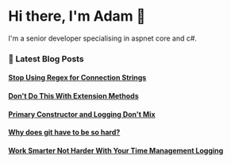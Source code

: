 # Hi there, I'm Adam 👋

I'm a senior developer specialising in aspnet core and c#.

### 📙 Latest Blog Posts
<!--START_SECTION:feed-->
#### [Stop Using Regex for Connection Strings](https:&#x2F;&#x2F;adamstorr.co.uk&#x2F;blog&#x2F;stop-using-regex-for-updating-connection-strings&#x2F;)
#### [Don&#39;t Do This With Extension Methods](https:&#x2F;&#x2F;adamstorr.co.uk&#x2F;blog&#x2F;dont-do-this-with-extension-methods&#x2F;)
#### [Primary Constructor and Logging Don&#39;t Mix](https:&#x2F;&#x2F;adamstorr.co.uk&#x2F;blog&#x2F;primary-constructor-and-logging-dont-mix&#x2F;)
#### [Why does git have to be so hard?](https:&#x2F;&#x2F;adamstorr.co.uk&#x2F;blog&#x2F;why-does-git-have-to-be-so-hard&#x2F;)
#### [Work Smarter Not Harder With Your Time Management Logging](https:&#x2F;&#x2F;adamstorr.co.uk&#x2F;blog&#x2F;work-smarter-not-harder-with-your-time-management-logging&#x2F;)
<!--END_SECTION:feed-->


<!--
**WestDiscGolf/WestDiscGolf** is a ✨ _special_ ✨ repository because its `README.md` (this file) appears on your GitHub profile.

Here are some ideas to get you started:

- 🔭 I’m currently working on ...
- 🌱 I’m currently learning ...
- 👯 I’m looking to collaborate on ...
- 🤔 I’m looking for help with ...
- 💬 Ask me about ...
- 📫 How to reach me: ...
- 😄 Pronouns: ...
- ⚡ Fun fact: ...
-->
